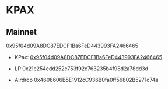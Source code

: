 # KPAX

## Mainnet
0x95f04d09A8DC87EDCF1Ba6FeD443993FA2466465
- KPax: [0x95f04d09A8DC87EDCF1Ba6FeD443993FA2466465](https://scope.klaytn.com/token/0x95f04d09A8DC87EDCF1Ba6FeD443993FA2466465)

- LP 0x21e254edd252c753f92c763235b4f98d2a78dd3d

- Airdrop 0x4608606B5E1912cC936B0fa0ff56802B5271c74a